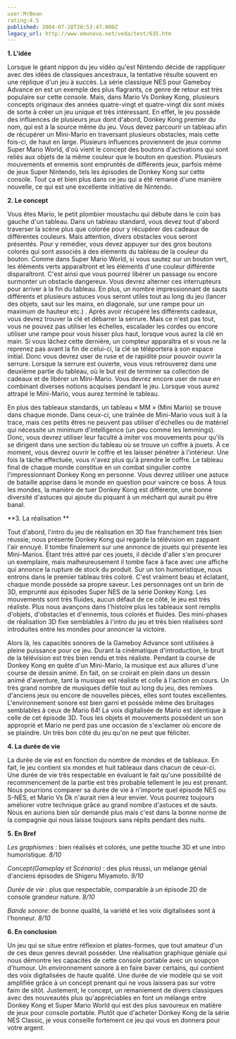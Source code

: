 ```yaml
---
user:MrBean
rating:4.5
published: 2004-07-28T20:53:47.000Z
legacy_url: http://www.emunova.net/veda/test/635.htm
---
```

**1\. L'idée**  

  

Lorsque le géant nippon du jeu vidéo qu'est Nintendo décide de rappliquer avec des idées de classiques ancestraux, la tentative résulte souvent en une réplique d'un jeu à succès. La série classique NES pour Gameboy Advance en est un exemple des plus flagrants, ce genre de retour est très populaire sur cette console. Mais, dans Mario Vs Donkey Kong, plusieurs concepts originaux des années quatre-vingt et quatre-vingt dix sont mixés de sorte à créer un jeu unique et très intéressant. En effet, le jeu possède des influences de plusieurs jeux dont d'abord, Donkey Kong premier du nom, qui est à la source même du jeu. Vous devez parcourir un tableau afin de récupérer un Mini-Mario en traversant plusieurs obstacles, mais cette fois-ci, de haut en large. Plusieurs influences proviennent de jeux comme Super Mario World, d'où vient le concept des boutons d'activations qui sont reliés aux objets de la même couleur que le bouton en question. Plusieurs mouvements et ennemis sont empruntés de différents jeux, parfois même de jeux Super Nintendo, tels les épisodes de Donkey Kong sur cette console. Tout ça et bien plus dans ce jeu qui a été remanié d'une manière nouvelle, ce qui est une excellente initiative de Nintendo.  

  

**2\. Le concept**  

  

Vous êtes Mario, le petit plombier moustachu qui débute dans le coin bas gauche d'un tableau. Dans un tableau standard, vous devez tout d'abord traverser la scène plus que colorée pour y récupérer des cadeaux de différentes couleurs. Mais attention, divers obstacles vous seront présentés. Pour y remédier, vous devez appuyer sur des gros boutons colorés qui sont associés à des éléments du tableau de la couleur du bouton. Comme dans Super Mario World, si vous sautez sur un bouton vert, les éléments verts apparaîtront et les éléments d'une couleur différente disparaîtront. C'est ainsi que vous pourrez libérer un passage ou encore surmonter un obstacle dangereux. Vous devrez alterner ces interrupteurs pour arriver à la fin du tableau. En plus, un nombre impressionnant de sauts différents et plusieurs astuces vous seront utiles tout au long du jeu (lancer des objets, saut sur les mains, en diagonale, sur une rampe pour un maximum de hauteur etc.) . Après avoir récupéré les différents cadeaux, vous devrez trouver la clé et débarrer la serrure. Mais ce n'est pas tout, vous ne pouvez pas utiliser les échelles, escalader les cordes ou encore utiliser une rampe pour vous hisser plus haut, lorsque vous aurez la clé en main. Si vous lâchez cette dernière, un compteur apparaîtra et si vous ne la reprenez pas avant la fin de celui-ci, la clé se téléportera à son espace initial. Donc vous devrez user de ruse et de rapidité pour pouvoir ouvrir la serrure. Lorsque la serrure est ouverte, vous vous retrouverez dans une deuxième partie du tableau, où le but est de terminer sa collection de cadeaux et de libérer un Mini-Mario. Vous devrez encore user de ruse en combinant diverses notions acquises pendant le jeu. Lorsque vous aurez attrapé le Mini-Mario, vous aurez terminé le tableau.   

  

En plus des tableaux standards, un tableau « MM » (Mini Mario) se trouve dans chaque monde. Dans ceux-ci, une traînée de Mini-Mario vous suit à la trace, mais ces petits êtres ne peuvent pas utiliser d'échelles ou de matériel qui nécessite un minimum d'intelligence (un peu comme les lemmings). Donc, vous devrez utiliser leur faculté à imiter vos mouvements pour qu'ils se dirigent dans une section du tableau où se trouve un coffre à jouets. À ce moment, vous devrez ouvrir le coffre et les laisser pénétrer à l'intérieur. Une fois la tâche effectuée, vous n'avez plus qu'à prendre le coffre. Le tableau final de chaque monde constitue en un combat singulier contre l'impressionnant Donkey Kong en personne. Vous devrez utiliser une astuce de bataille apprise dans le monde en question pour vaincre ce boss. À tous les mondes, la manière de tuer Donkey Kong est différente, une bonne diversité d'astuces qui ajoute du piquant à un méchant qui aurait pu être banal.   

  

**3\. La réalisation **  

  

Tout d'abord, l'intro du jeu de réalisation en 3D fixe franchement très bien réussie, nous présente Donkey Kong qui regarde la télévision en zappant l'air ennuyé. Il tombe finalement sur une annonce de jouets qui présente les Mini-Marios. Étant très attiré par ces jouets, il décide d'aller s'en procurer un exemplaire, mais malheureusement il tombe face à face avec une affiche qui annonce la rupture de stock du produit. Sur un ton humoristique, nous entrons dans le premier tableau très coloré. C'est vraiment beau et éclatant, chaque monde possède sa propre saveur. Les personnages ont un brin de 3D, emprunté aux épisodes Super NES de la série Donkey Kong. Les mouvements sont très fluides, aucun défaut de ce côté, le jeu est très réaliste. Plus nous avançons dans l'histoire plus les tableaux sont remplis d'objets, d'obstacles et d'ennemis, tous colorés et fluides. Des mini-phases de réalisation 3D fixe semblables à l'intro du jeu et très bien réalisées sont introduites entre les mondes pour annoncer la victoire.   

  

Alors là, les capacités sonores de la Gameboy Advance sont utilisées à pleine puissance pour ce jeu. Durant la cinématique d'introduction, le bruit de la télévision est très bien rendu et très réaliste. Pendant la course de Donkey Kong en quête d'un Mini-Mario, la musique est aux allures d'une course de dessin animé. En fait, on se croirait en plein dans un dessin animé d'aventure, tant la musique est réaliste et colle à l'action en cours. Un très grand nombre de musiques défile tout au long du jeu, des remixes d'anciens jeux ou encore de nouvelles pièces, elles sont toutes excellentes. L'environnement sonore est bien garni et possède même des bruitages semblables à ceux de Mario 64! La voix digitalisée de Mario est identique à celle de cet épisode 3D. Tous les objets et mouvements possèdent un son approprié et Mario ne perd pas une occasion de s'exclamer où encore de se plaindre. Un très bon côté du jeu qu'on ne peut que féliciter.   

  

**4\. La durée de vie**  

  

La durée de vie est en fonction du nombre de mondes et de tableaux. En fait, le jeu contient six mondes et huit tableaux dans chacun de ceux-ci. Une durée de vie très respectable en évaluant le fait qu'une possibilité de recommencement de la partie est très probable tellement le jeu est prenant. Nous pourrions comparer sa durée de vie à n'importe quel épisode NES ou S-NES, et Mario Vs Dk n'aurait rien à leur envier. Vous pourrez toujours améliorer votre technique grâce au grand nombre d'astuces et de sauts. Nous en aurions bien sûr demandé plus mais c'est dans la bonne norme de la compagnie qui nous laisse toujours sans répits pendant des nuits.  

  

**5\. En Bref**  

  

_Les graphismes_ : bien réalisés et colorés, une petite touche 3D et une intro humoristique. _8/10_  

  

_Concept(Gameplay et Scénario)_ : des plus réussi, un mélange génial d'anciens épisodes de Shigeru Miyamoto. _9/10_  

  

_Durée de vie_ : plus que respectable, comparable à un épisode 2D de console grandeur nature. _8/10_  

  

_Bande sonore_: de bonne qualité, la variété et les voix digitalisées sont à l'honneur. _8/10_  

  

**6\. En conclusion**  

  

Un jeu qui se situe entre réflexion et plates-formes, que tout amateur d'un de ces deux genres devrait posséder. Une réalisation graphique géniale qui nous démontre les capacités de cette console portable avec un soupçon d'humour. Un environnement sonore à en faire baver certains, qui contient des voix digitalisées de haute qualité. Une durée de vie modèle qui se voit amplifiée grâce à un concept prenant qui ne vous laissera pas sur votre faim de sitôt. Justement, le concept, un remaniement de divers classiques avec des nouveautés plus qu'appréciables en font un mélange entre Donkey Kong et Super Mario World qui est des plus savoureux en matière de jeux pour console portable. Plutôt que d'acheter Donkey Kong de la série NES Classic, je vous conseille fortement ce jeu qui vous en donnera pour votre argent.